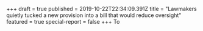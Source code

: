 +++
draft = true
published = 2019-10-22T22:34:09.391Z
title = "Lawmakers quietly tucked a new provision into a bill that would reduce oversight"
featured = true
special-report = false
+++
To
